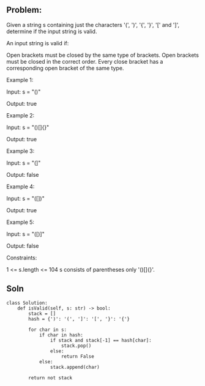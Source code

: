 ## Problem:
Given a string s containing just the characters '(', ')', '{', '}', '[' and ']', determine if the input string is valid.

An input string is valid if:

Open brackets must be closed by the same type of brackets.
Open brackets must be closed in the correct order.
Every close bracket has a corresponding open bracket of the same type.
 

Example 1:

Input: s = "()"

Output: true

Example 2:

Input: s = "()[]{}"

Output: true

Example 3:

Input: s = "(]"

Output: false

Example 4:

Input: s = "([])"

Output: true

Example 5:

Input: s = "([)]"

Output: false

 

Constraints:

1 <= s.length <= 104
s consists of parentheses only '()[]{}'.



## Soln

```
class Solution:
    def isValid(self, s: str) -> bool:
        stack = []
        hash = {')': '(', ']': '[', '}': '{'}
        
        for char in s:
            if char in hash:
                if stack and stack[-1] == hash[char]:
                    stack.pop()  
                else:
                    return False  
            else:
                stack.append(char)
        
        return not stack

```